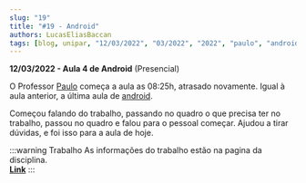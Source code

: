 ```yaml
---
slug: "19"
title: "#19 - Android"
authors: LucasEliasBaccan
tags: [blog, unipar, "12/03/2022", "03/2022", "2022", "paulo", "android", "presencial"]
---
```


**12/03/2022 - Aula 4 de Android** (Presencial)

O Professor [Paulo](/professores/paulo) começa a aula as 08:25h, atrasado novamente. Igual à aula anterior, a última aula de [android](/docs/android).

Começou falando do trabalho, passando no quadro o que precisa ter no trabalho, passou no quadro e falou para o pessoal começar. Ajudou a tirar dúvidas, e foi isso para a aula de hoje.

:::warning Trabalho
As informações do trabalho estão na pagina da disciplina.  
[**Link**](/docs/android#trabalho-final)
:::

